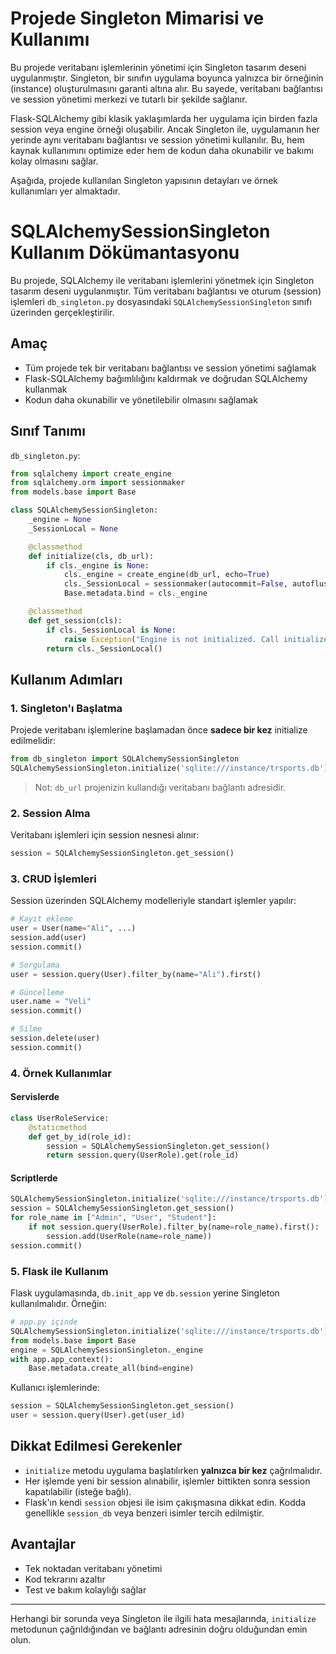 # Projede Singleton Mimarisi ve Kullanımı

Bu projede veritabanı işlemlerinin yönetimi için Singleton tasarım deseni uygulanmıştır. Singleton, bir sınıfın uygulama boyunca yalnızca bir örneğinin (instance) oluşturulmasını garanti altına alır. Bu sayede, veritabanı bağlantısı ve session yönetimi merkezi ve tutarlı bir şekilde sağlanır. 

Flask-SQLAlchemy gibi klasik yaklaşımlarda her uygulama için birden fazla session veya engine örneği oluşabilir. Ancak Singleton ile, uygulamanın her yerinde aynı veritabanı bağlantısı ve session yönetimi kullanılır. Bu, hem kaynak kullanımını optimize eder hem de kodun daha okunabilir ve bakımı kolay olmasını sağlar.

Aşağıda, projede kullanılan Singleton yapısının detayları ve örnek kullanımları yer almaktadır.

# SQLAlchemySessionSingleton Kullanım Dökümantasyonu

Bu projede, SQLAlchemy ile veritabanı işlemlerini yönetmek için Singleton tasarım deseni uygulanmıştır. Tüm veritabanı bağlantısı ve oturum (session) işlemleri `db_singleton.py` dosyasındaki `SQLAlchemySessionSingleton` sınıfı üzerinden gerçekleştirilir.

## Amaç
- Tüm projede tek bir veritabanı bağlantısı ve session yönetimi sağlamak
- Flask-SQLAlchemy bağımlılığını kaldırmak ve doğrudan SQLAlchemy kullanmak
- Kodun daha okunabilir ve yönetilebilir olmasını sağlamak

## Sınıf Tanımı
`db_singleton.py`:
```python
from sqlalchemy import create_engine
from sqlalchemy.orm import sessionmaker
from models.base import Base

class SQLAlchemySessionSingleton:
    _engine = None
    _SessionLocal = None

    @classmethod
    def initialize(cls, db_url):
        if cls._engine is None:
            cls._engine = create_engine(db_url, echo=True)
            cls._SessionLocal = sessionmaker(autocommit=False, autoflush=False, bind=cls._engine)
            Base.metadata.bind = cls._engine

    @classmethod
    def get_session(cls):
        if cls._SessionLocal is None:
            raise Exception("Engine is not initialized. Call initialize() first.")
        return cls._SessionLocal()
```

## Kullanım Adımları

### 1. Singleton'ı Başlatma
Projede veritabanı işlemlerine başlamadan önce **sadece bir kez** initialize edilmelidir:
```python
from db_singleton import SQLAlchemySessionSingleton
SQLAlchemySessionSingleton.initialize('sqlite:///instance/trsports.db')
```
> Not: `db_url` projenizin kullandığı veritabanı bağlantı adresidir.

### 2. Session Alma
Veritabanı işlemleri için session nesnesi alınır:
```python
session = SQLAlchemySessionSingleton.get_session()
```

### 3. CRUD İşlemleri
Session üzerinden SQLAlchemy modelleriyle standart işlemler yapılır:
```python
# Kayıt ekleme
user = User(name="Ali", ...)
session.add(user)
session.commit()

# Sorgulama
user = session.query(User).filter_by(name="Ali").first()

# Güncelleme
user.name = "Veli"
session.commit()

# Silme
session.delete(user)
session.commit()
```

### 4. Örnek Kullanımlar
#### Servislerde
```python
class UserRoleService:
    @staticmethod
    def get_by_id(role_id):
        session = SQLAlchemySessionSingleton.get_session()
        return session.query(UserRole).get(role_id)
```
#### Scriptlerde
```python
SQLAlchemySessionSingleton.initialize('sqlite:///instance/trsports.db')
session = SQLAlchemySessionSingleton.get_session()
for role_name in ["Admin", "User", "Student"]:
    if not session.query(UserRole).filter_by(name=role_name).first():
        session.add(UserRole(name=role_name))
session.commit()
```

### 5. Flask ile Kullanım
Flask uygulamasında, `db.init_app` ve `db.session` yerine Singleton kullanılmalıdır. Örneğin:
```python
# app.py içinde
SQLAlchemySessionSingleton.initialize('sqlite:///instance/trsports.db')
from models.base import Base
engine = SQLAlchemySessionSingleton._engine
with app.app_context():
    Base.metadata.create_all(bind=engine)
```

Kullanıcı işlemlerinde:
```python
session = SQLAlchemySessionSingleton.get_session()
user = session.query(User).get(user_id)
```

## Dikkat Edilmesi Gerekenler
- `initialize` metodu uygulama başlatılırken **yalnızca bir kez** çağrılmalıdır.
- Her işlemde yeni bir session alınabilir, işlemler bittikten sonra session kapatılabilir (isteğe bağlı).
- Flask'ın kendi `session` objesi ile isim çakışmasına dikkat edin. Kodda genellikle `session_db` veya benzeri isimler tercih edilmiştir.

## Avantajlar
- Tek noktadan veritabanı yönetimi
- Kod tekrarını azaltır
- Test ve bakım kolaylığı sağlar

---
Herhangi bir sorunda veya Singleton ile ilgili hata mesajlarında, `initialize` metodunun çağrıldığından ve bağlantı adresinin doğru olduğundan emin olun.
